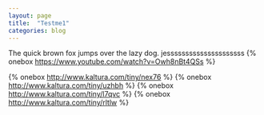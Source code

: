 ```yaml
---
layout: page
title:  "Testme1"
categories: blog
---
```

The quick brown fox jumps over the lazy dog.
jesssssssssssssssssssss
{% onebox https://www.youtube.com/watch?v=Owh8nBt4QSs %}

{% onebox http://www.kaltura.com/tiny/nex76 %}
{% onebox http://www.kaltura.com/tiny/uzhbh %}
{% onebox http://www.kaltura.com/tiny/l7qvc %}
{% onebox http://www.kaltura.com/tiny/rltlw %}
